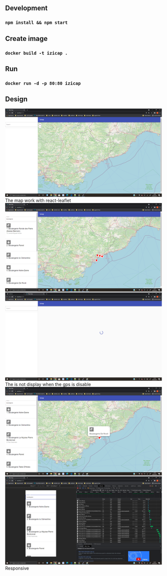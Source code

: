 ## Development

### `npm install && npm start`

## Create image

### `docker build -t izicap .`

## Run

### `docker run -d -p 80:80 izicap`

## Design

![alt text](https://github.com/06tom06/izicap/blob/main/rapport/img1.png)
The map work with react-leaflet
![alt text](https://github.com/06tom06/izicap/blob/main/rapport/img2.png)
![alt text](https://github.com/06tom06/izicap/blob/main/rapport/img3.png)
The is not display when the gps is disable
![alt text](https://github.com/06tom06/izicap/blob/main/rapport/img4.png)
![alt text](https://github.com/06tom06/izicap/blob/main/rapport/img5.png)
Responsive



